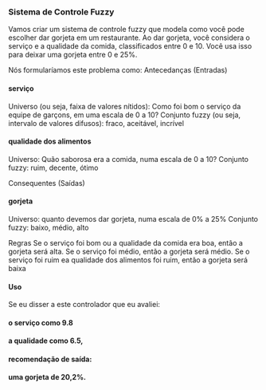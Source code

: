 ### Sistema de Controle Fuzzy
Vamos criar um sistema de controle fuzzy que modela como você pode escolher dar gorjeta em um restaurante. Ao dar gorjeta, você considera o serviço e a qualidade da comida, classificados entre 0 e 10. Você usa isso para deixar uma gorjeta entre 0 e 25%.

Nós formularíamos este problema como:
Antecedanças (Entradas)

#### serviço

Universo (ou seja, faixa de valores nítidos): Como foi bom o serviço da equipe de garçons, em uma escala de 0 a 10?
Conjunto fuzzy (ou seja, intervalo de valores difusos): fraco, aceitável, incrível

#### qualidade dos alimentos

Universo: Quão saborosa era a comida, numa escala de 0 a 10?
Conjunto fuzzy: ruim, decente, ótimo

Consequentes (Saídas)

#### gorjeta

Universo: quanto devemos dar gorjeta, numa escala de 0% a 25%
Conjunto fuzzy: baixo, médio, alto

Regras Se o serviço foi bom ou a qualidade da comida era boa, então a gorjeta será alta. Se o serviço foi médio, então a gorjeta será médio. Se o serviço foi ruim ea qualidade dos alimentos foi ruim, então a gorjeta será baixa

#### Uso 
Se eu disser a este controlador que eu avaliei:

#### o serviço como 9.8

#### a qualidade como 6.5,

#### recomendação de saída:

#### uma gorjeta de 20,2%.
